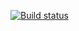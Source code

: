 [![Build status](https://ci.appveyor.com/api/projects/status/40bqtpwmupq6c83f?svg=true)](https://ci.appveyor.com/project/StarostinaEka/bankapi)